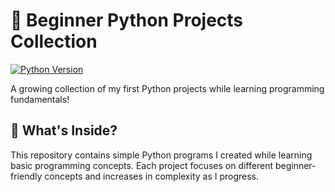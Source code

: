 # 🐍 Beginner Python Projects Collection

[![Python Version](https://img.shields.io/badge/python-3.8%2B-blue)](https://www.python.org/)

A growing collection of my first Python projects while learning programming fundamentals!

## 🌟 What's Inside?

This repository contains simple Python programs I created while learning basic programming concepts. Each project focuses on different beginner-friendly concepts and increases in complexity as I progress.
